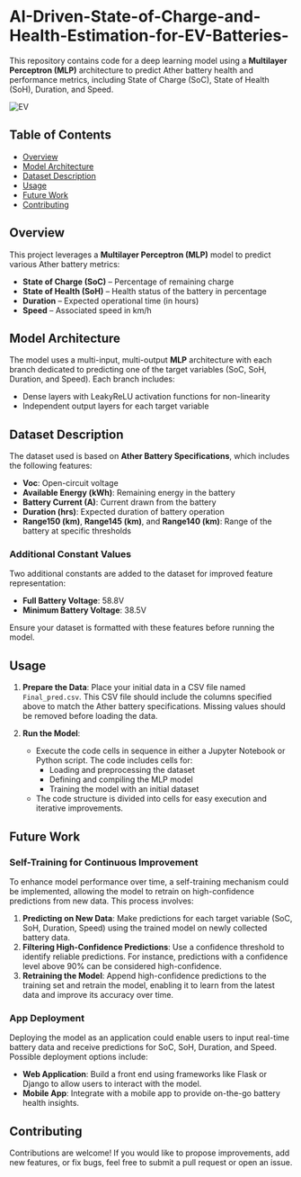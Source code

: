 # AI-Driven-State-of-Charge-and-Health-Estimation-for-EV-Batteries-
This repository contains code for a deep learning model using a **Multilayer Perceptron (MLP)** architecture to predict Ather battery health and performance metrics, including State of Charge (SoC), State of Health (SoH), Duration, and Speed.

![EV](https://static.vecteezy.com/system/resources/previews/025/733/581/original/electric-car-at-charging-station-abstract-electric-power-charger-ev-clean-energy-alternative-energy-electric-charger-concept-electronic-vehicle-power-dock-illustration-vector.jpg)





## Table of Contents
- [Overview](#overview)
- [Model Architecture](#model-architecture)
- [Dataset Description](#dataset-description)
- [Usage](#usage)
- [Future Work](#future-work)
- [Contributing](#contributing)

## Overview

This project leverages a **Multilayer Perceptron (MLP)** model to predict various Ather battery metrics:
- **State of Charge (SoC)** – Percentage of remaining charge
- **State of Health (SoH)** – Health status of the battery in percentage
- **Duration** – Expected operational time (in hours)
- **Speed** – Associated speed in km/h

## Model Architecture

The model uses a multi-input, multi-output **MLP** architecture with each branch dedicated to predicting one of the target variables (SoC, SoH, Duration, and Speed). Each branch includes:
- Dense layers with LeakyReLU activation functions for non-linearity
- Independent output layers for each target variable

## Dataset Description

The dataset used is based on **Ather Battery Specifications**, which includes the following features:
- **Voc**: Open-circuit voltage
- **Available Energy (kWh)**: Remaining energy in the battery
- **Battery Current (A)**: Current drawn from the battery
- **Duration (hrs)**: Expected duration of battery operation
- **Range150 (km)**, **Range145 (km)**, and **Range140 (km)**: Range of the battery at specific thresholds

### Additional Constant Values

Two additional constants are added to the dataset for improved feature representation:
- **Full Battery Voltage**: 58.8V
- **Minimum Battery Voltage**: 38.5V

Ensure your dataset is formatted with these features before running the model.

## Usage

1. **Prepare the Data**:
   Place your initial data in a CSV file named `Final_pred.csv`. This CSV file should include the columns specified above to match the Ather battery specifications. Missing values should be removed before loading the data.

2. **Run the Model**:
   - Execute the code cells in sequence in either a Jupyter Notebook or Python script. The code includes cells for:
      - Loading and preprocessing the dataset
      - Defining and compiling the MLP model
      - Training the model with an initial dataset
   - The code structure is divided into cells for easy execution and iterative improvements.

## Future Work

### Self-Training for Continuous Improvement

To enhance model performance over time, a self-training mechanism could be implemented, allowing the model to retrain on high-confidence predictions from new data. This process involves:
1. **Predicting on New Data**: Make predictions for each target variable (SoC, SoH, Duration, Speed) using the trained model on newly collected battery data.
2. **Filtering High-Confidence Predictions**: Use a confidence threshold to identify reliable predictions. For instance, predictions with a confidence level above 90% can be considered high-confidence.
3. **Retraining the Model**: Append high-confidence predictions to the training set and retrain the model, enabling it to learn from the latest data and improve its accuracy over time.

### App Deployment

Deploying the model as an application could enable users to input real-time battery data and receive predictions for SoC, SoH, Duration, and Speed. Possible deployment options include:
- **Web Application**: Build a front end using frameworks like Flask or Django to allow users to interact with the model.
- **Mobile App**: Integrate with a mobile app to provide on-the-go battery health insights.

## Contributing

Contributions are welcome! If you would like to propose improvements, add new features, or fix bugs, feel free to submit a pull request or open an issue.
